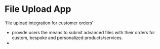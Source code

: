 # File Upload App

'file upload integration for customer orders'

- provide users the means to submit advanced files with their orders for custom, bespoke and personalized products/services.
-
